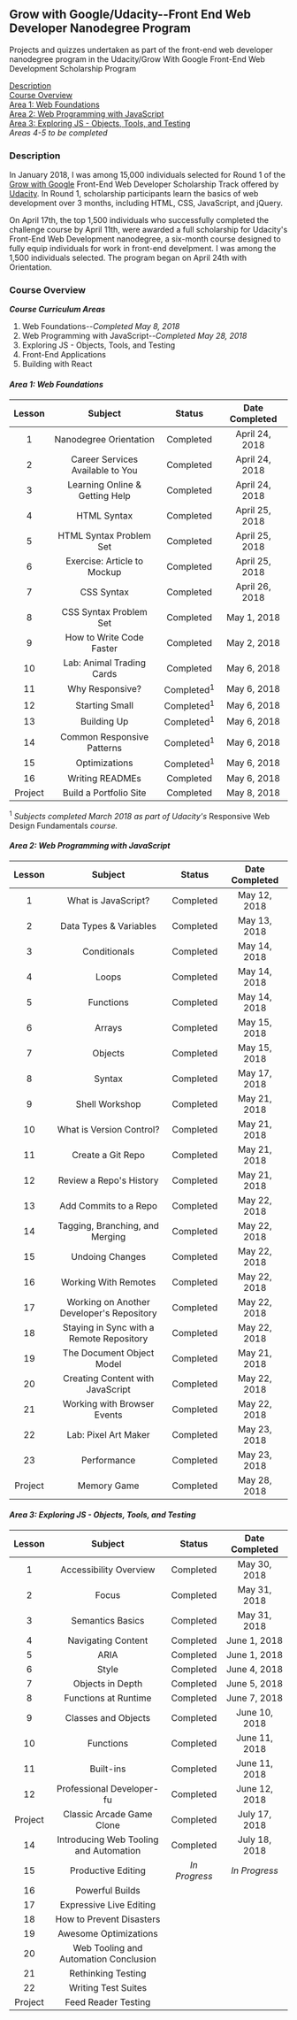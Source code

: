 ## Grow with Google/Udacity--Front End Web Developer Nanodegree Program

Projects and quizzes undertaken as part of the front-end web developer nanodegree program in the Udacity/Grow With Google Front-End Web Development Scholarship Program

[Description](#description)  
[Course Overview](#course-overview)  
[Area 1: Web Foundations](#area-1-web-foundations)  
[Area 2: Web Programming with JavaScript](#area-2-web-programming-with-javascript)  
[Area 3: Exploring JS - Objects, Tools, and Testing](#area-3-exploring-js---objects-tools-and-testing)  
_Areas 4-5 to be completed_

### Description
In January 2018, I was among 15,000 individuals selected for Round 1 of the [Grow with Google](https://grow.google) Front-End Web Developer Scholarship Track offered by [Udacity](https://www.udacity.com). In Round 1, scholarship participants learn the basics of web development over 3 months, including HTML, CSS, JavaScript, and jQuery.

On April 17th, the top 1,500 individuals who successfully completed the challenge course by April 11th, were awarded a full scholarship for Udacity's Front-End Web Development nanodegree, a six-month course designed to fully equip individuals for work in front-end develpment.  I was among the 1,500 individuals selected.  The program began on April 24th with Orientation.

### Course Overview
**_Course Curriculum Areas_**

1. Web Foundations--_Completed May 8, 2018_
2. Web Programming with JavaScript--_Completed May 28, 2018_
3. Exploring JS - Objects, Tools, and Testing
4. Front-End Applications
5. Building with React

#### _Area 1: Web Foundations_

|  Lesson  |          Subject	          |   Status    | Date Completed       |
|:--------:|:---------------------------:|:-----------:|:--------------------:|
|    1     | Nanodegree Orientation	    |  Completed  | April 24, 2018       |
|    2     | Career Services Available to You	  |  Completed  | April 24, 2018       |
|    3     | Learning Online & Getting Help	  |  Completed  | April 24, 2018       |
|    4     | HTML Syntax           	    |  Completed  | April 25, 2018       |
|    5     | HTML Syntax Problem Set	  |  Completed  | April 25, 2018       |
|    6     | Exercise: Article to Mockup|  Completed  | April 25, 2018       |
|    7     | CSS Syntax            	    |  Completed  | April 26, 2018       |
|    8     | CSS Syntax Problem Set	    |  Completed  | May 1, 2018          |
|    9     | How to Write Code Faster   |  Completed  | May 2, 2018          |
|    10    | Lab: Animal Trading Cards  |  Completed  | May 6, 2018          |
|    11    | Why Responsive?       	    |  Completed<sup>1</sup> | May 6, 2018          |
|    12    | Starting Small        	    |  Completed<sup>1</sup> | May 6, 2018          |
|    13    | Building Up           	    |  Completed<sup>1</sup> | May 6, 2018          |
|    14    | Common Responsive Patterns |  Completed<sup>1</sup> | May 6, 2018          |
|    15    | Optimizations         	    |  Completed<sup>1</sup> | May 6, 2018          |
|    16    | Writing READMEs            |  Completed  | May 6, 2018          |
| Project  | Build a Portfolio Site	    |  Completed  | May 8, 2018          |

<sup>1</sup> _Subjects completed March 2018 as part of Udacity's_ Responsive Web Design Fundamentals _course._


#### _Area 2: Web Programming with JavaScript_

|  Lesson  |          Subject	          |   Status    | Date Completed       |
|:--------:|:---------------------------:|:-----------:|:--------------------:|
|    1     | What is JavaScript?  	    |  Completed  | May 12, 2018         |
|    2     | Data Types & Variables 	  |  Completed  | May 13, 2018         |
|    3     | Conditionals           	  |  Completed  | May 14, 2018         |
|    4     | Loops                	    |  Completed  | May 14, 2018         |
|    5     | Functions              	  |  Completed  | May 14, 2018         |
|    6     | Arrays                     |  Completed  | May 15, 2018         |
|    7     | Objects              	    |  Completed  | May 15, 2018         |
|    8     | Syntax               	    |  Completed  | May 17, 2018         |
|    9     | Shell Workshop             |  Completed  | May 21, 2018         |
|    10    | What is Version Control?   |  Completed  | May 21, 2018         |
|    11    | Create a Git Repo          |  Completed  | May 21, 2018         |
|    12    | Review a Repo's History    |  Completed  | May 21, 2018         |
|    13    | Add Commits to a Repo 	    |  Completed  | May 22, 2018         |
|    14    | Tagging, Branching, and Merging|  Completed  | May 22, 2018         |
|    15    | Undoing Changes       	    |  Completed  | May 22, 2018         |
|    16    | Working With Remotes       |  Completed  | May 22, 2018         |
|    17    | Working on Another Developer's Repository|  Completed  | May 22, 2018         |
|    18    | Staying in Sync with a Remote Repository|  Completed  | May 22, 2018         |
|    19    | The Document Object Model  |  Completed  | May 21, 2018         |
|    20    | Creating Content with JavaScript|  Completed  | May 22, 2018         |
|    21    | Working with Browser Events|  Completed  | May 22, 2018         |
|    22    | Lab: Pixel Art Maker  	    |  Completed  | May 23, 2018         |
|    23    | Performance                |  Completed  | May 23, 2018         |
| Project  | Memory Game          	    |  Completed  | May 28, 2018         |

#### _Area 3: Exploring JS - Objects, Tools, and Testing_

|  Lesson  |          Subject	          |   Status    | Date Completed       |
|:--------:|:---------------------------:|:-----------:|:--------------------:|
|    1     | Accessibility Overview	    |  Completed  | May 30, 2018         |
|    2     | Focus                	    |  Completed  | May 31, 2018         |
|    3     | Semantics Basics     	    |  Completed  | May 31, 2018         |
|    4     | Navigating Content   	    |  Completed  | June 1, 2018         |
|    5     | ARIA  	                    |  Completed  | June 1, 2018         |
|    6     | Style                	    |  Completed  | June 4, 2018         |
|    7     | Objects in Depth     	    |  Completed  | June 5, 2018         |
|    8     | Functions at Runtime  	    |  Completed  | June 7, 2018         |
|    9     | Classes and Objects  	    |  Completed  | June 10, 2018        |
|    10    | Functions            	    |  Completed  | June 11, 2018        |
|    11    | Built-ins            	    |  Completed  | June 11, 2018        |
|    12    | Professional Developer-fu  |  Completed  | June 12, 2018        |
|  Project | Classic Arcade Game Clone  |  Completed  | July 17, 2018        |
|    14    | Introducing Web Tooling and Automation|  Completed  | July 18, 2018        |
|    15    | Productive Editing   	    |_In Progress_| _In Progress_        |
|    16    | Powerful Builds      	    |             |                      |
|    17    | Expressive Live Editing    |             |                      |
|    18    | How to Prevent Disasters   |             |                      |
|    19    | Awesome Optimizations 	    |             |                      |
|    20    | Web Tooling and Automation Conclusion|             |                      |
|    21    | Rethinking Testing    	    |             |                      |
|    22    | Writing Test Suites  	    |             |                      |
|  Project | Feed Reader Testing  	    |             |                      |
